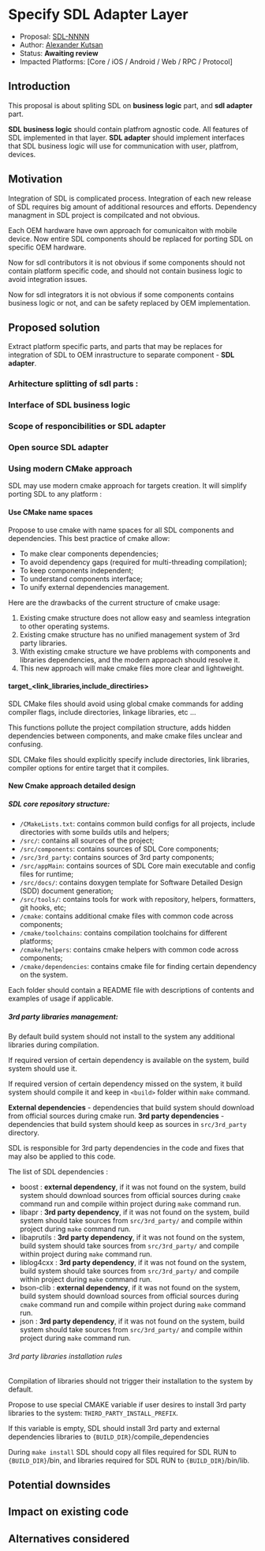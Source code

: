 # Specify SDL Adapter Layer

* Proposal: [SDL-NNNN](nnnn-oem-adapter-layer.md)
* Author: [Alexander Kutsan](https://github.com/LuxoftAKutsan)
* Status: **Awaiting review**
* Impacted Platforms: [Core / iOS / Android / Web / RPC / Protocol]

## Introduction

This proposal is about spliting SDL on **business logic** part, and **sdl adapter** part.

**SDL business logic** should contain platfrom agnostic code. All features of SDL implemented in that layer. 
**SDL adapter** should implement interfaces that SDL business logic will use for communication with user, platfrom, devices. 

## Motivation

Integration of SDL is complicated process. 
Integration of each new release of SDL requires big amount of additional resources and efforts.
Dependency managment in SDL project is compilcated and not obvious. 

Each OEM hardware have own approach for comunicaiton with mobile device.
Now entire SDL components should be replaced for porting SDL on specific OEM hardware.

Now for sdl contributors it is not obvious if some components should not contain platform specific code,
and should not contain business logic to avoid integration issues.

Now for sdl integrators it is not obvious if some components contains business logic or not,
and can be safety replaced by OEM implementation.

## Proposed solution

Extract platform specific parts, and parts that may be replaces for integration of SDL to OEM inrastructure to separate component - **SDL adapter**. 

### Arhitecture splitting of sdl parts :



### Interface of SDL business logic

### Scope of responcibilities or SDL adapter

### Open source SDL adapter


### Using modern CMake approach

SDL may use modern cmake approach for targets creation. It will simplify porting SDL to any platform : 

#### Use CMake name spaces 

Propose to use cmake with name spaces for all SDL components and dependencies. 
This best practice of cmake allow:
 - To make clear components dependencies;
 - To avoid dependency gaps (required for multi-threading compilation);
 - To keep components independent;
 - To understand components interface;
 - To unify external dependencies management.
 
Here are the drawbacks of the current structure of cmake usage:
1. Existing cmake structure does not allow easy and seamless integration to other operating systems.
2. Existing cmake structure has no unified management system of 3rd party libraries.
3. With existing cmake structure we have problems with components and libraries dependencies, and the modern approach should resolve it.
4. This new approach will make cmake files more clear and lightweight.


#### target_<link_libraries,include_directiries>

SDL CMake files should avoid using global cmake commands for adding compiler flags, include directories, linkage libraries, etc ...

This functions pollute the project compilation structure, adds hidden dependencies between components, and make cmake files unclear and confusing.

SDL CMake files should explicitly specify include directories, link libraries, compiler options for entire target that it compiles.

#### New Cmake approach detailed design 

##### SDL core repository structure:

 - `/CMakeLists.txt`: contains common build configs for all projects, include directories with some builds utils and helpers;
 - `/src/`: contains all sources of the project;
 - `/src/components`: contains sources of SDL Core components;
 - `/src/3rd_party`: contains sources of 3rd party components;
 - `/src/appMain`: contains sources of SDL Core main executable and config files for runtime;
 - `/src/docs/`: contains doxygen template for Software Detailed Design (SDD) document generation;
 - `/src/tools/`: contains tools for work with repository, helpers, formatters, git hooks, etc;
 - `/cmake`: contains additional cmake files with common code across components;
 - `/cmake/toolchains`: contains compilation toolchains for different platforms;
 - `/cmake/helpers`: contains cmake helpers with common code across components;
 - `/cmake/dependencies`: contains cmake file for finding certain dependency on the system.

Each folder should contain a README file with descriptions of contents and examples of usage if applicable.

##### 3rd party libraries management:

By default build system should not install to the system any additional libraries during compilation. 

If required version of certain dependency is available on the system, build system should use it.

If required version of certain dependency missed on the system, it build system should compile it and keep in `<build>` folder within `make` command.


**External dependencies** - dependencies that build system should download from official sources during cmake run.
**3rd party dependencies** - dependencies that build system should keep as sources in `src/3rd_party` directory.

SDL is responsible for 3rd party dependencies in the code and fixes that may also be applied to this code.

The list of SDL dependencies : 
  - boost : **external dependency**, if it was not found on the system, build system should download sources from official sources during `cmake` command run and compile within project during `make` command run.
  - libapr : **3rd party dependency**, if it was not found on the system, build system should take sources from `src/3rd_party/` and compile within project during `make` command run.
  - libaprutils : **3rd party dependency**, if it was not found on the system, build system should take sources from `src/3rd_party/` and compile within project during `make` command run.
  - liblog4cxx : **3rd party dependency**, if it was not found on the system, build system should take sources from `src/3rd_party/` and compile within project during `make` command run.
  - bson-clib : **external dependency**, if it was not found on the system, build system should download sources from official sources during `cmake` command run and compile within project during `make` command run.
  - json : **3rd party dependency**, if it was not found on the system, build system should take sources from `src/3rd_party/` and compile within project during `make` command run.

######  3rd party libraries installation rules

Compilation of libraries should not trigger their installation to the system by default.

Propose to use special CMAKE variable if user desires to install 3rd party libraries to the system: `THIRD_PARTY_INSTALL_PREFIX`.

If this variable is empty, SDL should install 3rd party and external dependencies libraries to `{BUILD_DIR}`/compile_dependencies

During `make install` SDL should copy all files required for SDL RUN to `{BUILD_DIR}`/bin, and libraries required for SDL RUN to `{BUILD_DIR}`/bin/lib.


## Potential downsides

## Impact on existing code

## Alternatives considered
